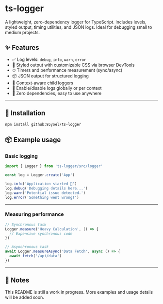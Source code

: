 # ts-logger

A lightweight, zero-dependency logger for TypeScript.
Includes levels, styled output, timing utilities, and JSON logs. Ideal for debugging small to medium projects.

## ✨ Features

- ✅ Log levels: `debug`, `info`, `warn`, `error`
- 🎨 Styled output with customizable CSS via browser DevTools
- ⏱  Timers and performance measurement (sync/async)
- 📦 JSON output for structured logging
- 🧩 Context-aware child loggers
- 🚧 Enable/disable logs globally or per context
- 📁 Zero dependencies, easy to use anywhere

- ------

## 🚀 Installation

```console
npm install github:95yoel/ts-logger

```

## 📦 Example usage

### Basic logging

```ts
import { Logger } from 'ts-logger/src/logger'

const log = Logger.create('App')

log.info('Application started 🚀')
log.debug('Debugging details here...')
log.warn('Potential issue detected.')
log.error('Something went wrong!')


```
---

### Measuring performance

```ts
// Synchronous task
Logger.measure('Heavy Calculation', () => {
  // Expensive synchronous code
})

// Asynchronous task
await Logger.measureAsync('Data Fetch', async () => {
  await fetch('/api/data')
})


```
---

## 📄 Notes

This README is still a work in progress. More examples and usage details will be added soon.
